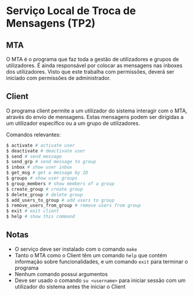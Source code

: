 # Serviço Local de Troca de Mensagens (TP2)

## MTA

O MTA é o programa que faz toda a gestão de utilizadores e grupos de utilizadores. É ainda responsável por colocar as mensagens nas inboxes dos utilizadores. Visto que este trabalha com permissões, deverá ser iniciado com permissões de administrador.

## Client

O programa client permite a um utilizador do sistema interagir com o MTA, através do envio de mensagens. Estas mensagens podem ser dirigidas a um utilizador específico ou a um grupo de utilizadores.

Comandos relevantes:

```bash
$ activate # activate user
$ deactivate # deactivate user
$ send # send message
$ send_grp # send message to group
$ inbox # show user inbox
$ get_msg # get a message by ID
$ groups # show user groups
$ group_members # show members of a group
$ create_group # create group
$ delete_group # delete group
$ add_users_to_group # add users to group
$ remove_users_from_group # remove users from group
$ exit # exit client
$ help # show this command

```

## Notas

- O serviço deve ser instalado com o comando `make`
- Tanto o MTA como o Client têm um comando `help` que contém informação sobre funcionalidades, e um comando `exit` para terminar o programa
- Nenhum comando possui argumentos
- Deve ser usado o comando `su <username>` para iniciar sessão com um utilizador do sistema antes the iniciar o Client

